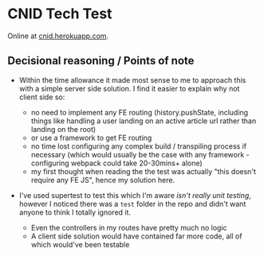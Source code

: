 # CNID Tech Test

Online at [cnid.herokuapp.com](http://cnid.herokuapp.com/).

## Decisional reasoning / Points of note

- Within the time allowance it made most sense to me to approach this with a simple server side solution. I find it easier to explain why not client side so:
  - no need to implement any FE routing (history.pushState, including things like handling a user landing on an active article url rather than landing on the root)
  - or use a framework to get FE routing
  - no time lost configuring any complex build / transpiling process if necessary (which would usually be the case with any framework - configuring webpack could take 20-30mins+ alone)
  - my first thought when reading the the test was actually "this doesn't require any FE JS", hence my solution here.

- I've used supertest to test this which I'm aware _isn't really unit testing_, however I noticed there was a `test` folder in the repo and didn't want anyone to think I totally ignored it.
  - Even the controllers in my routes have pretty much no logic
  - A client side solution would have contained far more code, all of which would've been testable
